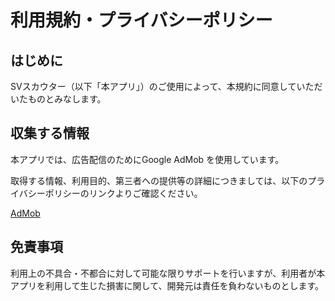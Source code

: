 # 利用規約・プライバシーポリシー

## はじめに

SVスカウター（以下「本アプリ」）のご使用によって、本規約に同意していただいたものとみなします。

## 収集する情報

本アプリでは、広告配信のためにGoogle AdMob を使用しています。

取得する情報、利用目的、第三者への提供等の詳細につきましては、以下のプライバシーポリシーのリンクよりご確認ください。

[AdMob](https://policies.google.com/technologies/ads?hl=ja)


## 免責事項

利用上の不具合・不都合に対して可能な限りサポートを行いますが、利用者が本アプリを利用して生じた損害に関して、開発元は責任を負わないものとします。